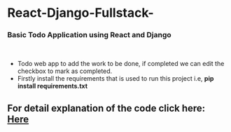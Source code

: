 # React-Django-Fullstack-
<h3>Basic Todo Application using React and Django</h3>
<br>
<ul>
<li>Todo web app to add the work to be done, if completed we can edit the checkbox to mark as completed.
</li>
<li>Firstly install the requirements that is used to run this project i.e, <b>pip install requirements.txt</b>
</li>
</ul>
<h2>For detail explanation of the code click here:<a href="https://www.digitalocean.com/community/tutorials/build-a-to-do-application-using-django-and-react"> Here </a></h2>

